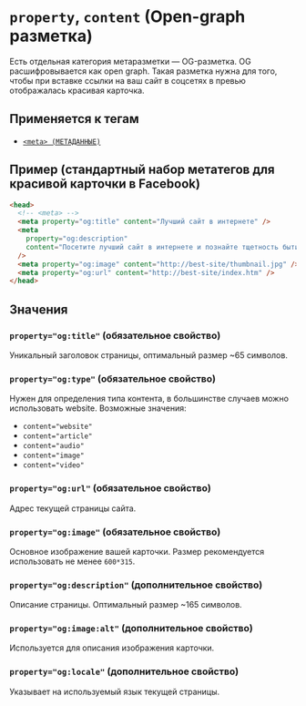 # `property`, `content` (Open-graph разметка)

Есть отдельная категория метаразметки — OG-разметка. OG расшифровывается как open graph. Такая разметка нужна для того, чтобы при вставке ссылки на ваш сайт в соцсетях в превью отображалась красивая карточка.

## Применяется к тегам

- [`<meta> (МЕТАДАННЫЕ)`](<../TAGS HEAD/meta (МЕТАДАННЫЕ).md>)

## Пример (cтандартный набор метатегов для красивой карточки в Facebook)

```html
<head>
  <!-- <meta> -->
  <meta property="og:title" content="Лучший сайт в интернете" />
  <meta
    property="og:description"
    content="Посетите лучший сайт в интернете и познайте тщетность бытия"
  />
  <meta property="og:image" content="http://best-site/thumbnail.jpg" />
  <meta property="og:url" content="http://best-site/index.htm" />
</head>
```

## Значения

### `property="og:title"` (обязательное свойство)

Уникальный заголовок страницы, оптимальный размер ~65 символов.

### `property="og:type"` (обязательное свойство)

Нужен для определения типа контента, в большинстве случаев можно использовать website. Возможные значения:

- `content="website"`
- `content="article"`
- `content="audio"`
- `content="image"`
- `content="video"`

### `property="og:url"` (обязательное свойство)

Адрес текущей страницы сайта.

### `property="og:image"` (обязательное свойство)

Основное изображение вашей карточки. Размер рекомендуется использовать не менее `600*315`.

### `property="og:description"` (дополнительное свойство)

Описание страницы. Оптимальный размер ~165 символов.

### `property="og:image:alt"` (дополнительное свойство)

Используется для описания изображения карточки.

### `property="og:locale"` (дополнительное свойство)

Указывает на используемый язык текущей страницы.
